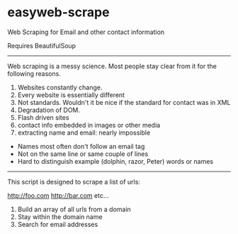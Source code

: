 easyweb-scrape
==============

Web Scraping for Email and other contact information

Requires BeautifulSoup

----

Web scraping is a messy science. Most people stay clear from it for the 
following reasons. 

1. Websites constantly change. 
2. Every website is essentially different
3. Not standards. Wouldn't it be nice if the standard for contact was in XML
4. Degradation of DOM.
5. Flash driven sites
6. contact info embedded in images or other media
7. extracting name and email: nearly impossible
  * Names most often don't follow an email tag
  * Not on the same line or same couple of lines
  * Hard to distinguish example (dolphin, razor, Peter) words or names

----

This script is designed to scrape a list of urls: 

http://foo.com
http://bar.com 
etc...

1. Build an array of all urls from a domain 
2. Stay within the domain name
3. Search for email addresses

 
